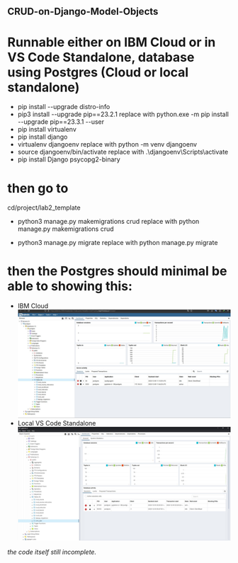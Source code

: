 ## CRUD-on-Django-Model-Objects
# Runnable either on IBM Cloud or in VS Code Standalone, database using Postgres (Cloud or local standalone) 
- pip install --upgrade distro-info
- pip3 install --upgrade pip==23.2.1 replace with  python.exe -m pip install --upgrade pip==23.3.1 --user 
- pip install virtualenv
- pip install django
- virtualenv djangoenv replace with  python -m venv djangoenv
- source djangoenv/bin/activate replace with .\djangoenv\Scripts\activate
- pip install Django psycopg2-binary

# then go to 
cd/project/lab2_template

- python3 manage.py makemigrations crud replace with python manage.py makemigrations crud 

- python3 manage.py migrate replace with python manage.py migrate

# then the Postgres should minimal be able to showing this:
- IBM Cloud
![Postgres_IBM](https://github.com/eldoma/CRUD-on-Django-Model-Objects/blob/main/CRUD%20in%20Postgres%20IBM%20Cloud.jpg)  
- Local VS Code Standalone
![Postgres_Local](https://github.com/eldoma/CRUD-on-Django-Model-Objects/blob/main/CRUD%20in%20Postgres.jpg)

_the code itself still incomplete._
